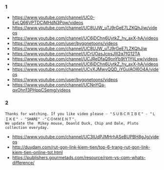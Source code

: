 ### 1
* https://www.youtube.com/channel/UC0-EeLQ66VPTDCiMHdN3Pqw/videos
* https://www.youtube.com/channel/UC8UJW_uTJ9rGeE7LZKQhJjw/videos
* https://www.youtube.com/channel/UC6jDChn6UytkZ_hv_axX-hA/videos
* https://www.youtube.com/user/bygonetoons/videos
* https://www.youtube.com/channel/UC8UJW_uTJ9rGeE7LZKQhJjw
* https://www.youtube.com/channel/UCrUOasJcpsJlll2q7fG12TA
* https://www.youtube.com/channel/UCJReDfaQ9onYb9tY1YljLxw/videos
* https://www.youtube.com/channel/UC6jDChn6UytkZ_hv_axX-hA/videos
* https://www.youtube.com/channel/UCvXJMwvQQD_iYGulAOI6O4A/videos
* https://www.youtube.com/user/bygonetoons/videos
* https://www.youtube.com/channel/UCNnYQa-qxOhn13PHppCSemg/videos

### 2

```
Thanks for watching. If you like video please ☞ "ＳＵＢＣＲＩＢＥ" - "ＬＩＫＥ" - "SHARE" -"ＣＯＭＭＥＮＴ".
We update the  Mikey mouse, Doanld Duck, Chip and Dale, Pluto collection everyday.
```

* https://www.youtube.com/channel/UC3IUdPJMHrhASeBUPBH8gJg/videos
* http://duydam.com/rut-gon-link-kiem-tien/top-6-trang-rut-gon-link-kiem-tien-online-tot.html
* https://publishers.gourmetads.com/resource/rpm-vs-cpm-whats-difference/
